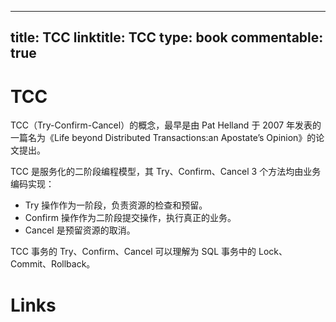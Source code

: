 
---
title: TCC
linktitle: TCC
type: book
commentable: true
---

# TCC

TCC（Try-Confirm-Cancel）的概念，最早是由 Pat Helland 于 2007 年发表的一篇名为《Life beyond Distributed Transactions:an Apostate’s Opinion》的论文提出。

TCC 是服务化的二阶段编程模型，其 Try、Confirm、Cancel 3 个方法均由业务编码实现：

- Try 操作作为一阶段，负责资源的检查和预留。
- Confirm 操作作为二阶段提交操作，执行真正的业务。
- Cancel 是预留资源的取消。

TCC 事务的 Try、Confirm、Cancel 可以理解为 SQL 事务中的 Lock、Commit、Rollback。

# Links

    